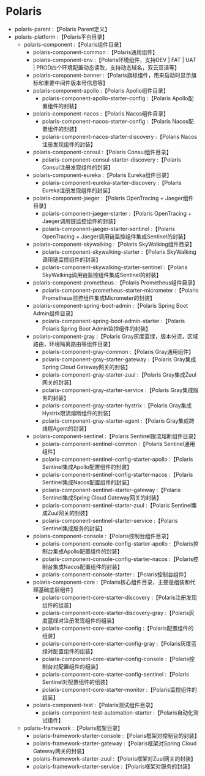 # Polaris

- polaris-parent :【Polaris Parent定义】
- polaris-platform :【Polaris平台目录】
    - polaris-component :【Polaris组件目录】
        - polaris-component-common :【Polaris通用组件】
        - polaris-component-env :【Polaris环境组件，支持DEV | FAT | UAT | PROD四个环境配置动态读取，支持动态域名，双云双活等】
        - polaris-component-banner :【Polaris旗标组件，用来启动时显示旗标和重要中间件版本号信息等】
        - polaris-component-apollo :【Polaris Apollo组件目录】
            - polaris-component-apollo-starter-config :【Polaris Apollo配置组件的封装】
        - polaris-component-nacos :【Polaris Nacos组件目录】
            - polaris-component-nacos-starter-config :【Polaris Nacos配置组件的封装】
            - polaris-component-nacos-starter-discovery :【Polaris Nacos注册发现组件的封装】
        - polaris-component-consul :【Polaris Consul组件目录】
            - polaris-component-consul-starter-discovery :【Polaris Consul注册发现组件的封装】
        - polaris-component-eureka :【Polaris Eureka组件目录】
            - polaris-component-eureka-starter-discovery :【Polaris Eureka注册发现组件的封装】
        - polaris-component-jaeger :【Polaris OpenTracing + Jaeger组件目录】
            - polaris-component-jaeger-starter :【Polaris OpenTracing + Jaeger调用链监控组件的封装】
            - polaris-component-jaeger-starter-sentinel :【Polaris OpenTracing + Jaeger调用链监控组件集成Sentinel的封装】
        - polaris-component-skywalking :【Polaris SkyWalking组件目录】
            - polaris-component-skywalking-starter :【Polaris SkyWalking调用链监控组件的封装】
            - polaris-component-skywalking-starter-sentinel :【Polaris SkyWalking调用链监控组件集成Sentinel的封装】
        - polaris-component-prometheus :【Polaris Prometheus组件目录】
            - polaris-component-prometheus-starter-micrometer :【Polaris Prometheus监控组件集成Micrometer的封装】
        - polaris-component-spring-boot-admin :【Polaris Spring Boot Admin组件目录】
            - polaris-component-spring-boot-admin-starter :【Polaris Polaris Spring Boot Admin监控组件的封装】
        - polaris-component-gray :【Polaris Gray灰度蓝绿，版本分流，区域路由，环境隔离路由等组件目录】
            - polaris-component-gray-common :【Polaris Gray通用组件】
            - polaris-component-gray-starter-gateway :【Polaris Gray集成Spring Cloud Gateway网关的封装】
            - polaris-component-gray-starter-zuul :【Polaris Gray集成Zuul网关的封装】
            - polaris-component-gray-starter-service :【Polaris Gray集成服务的封装】
            - polaris-component-gray-starter-hystrix :【Polaris Gray集成Hystrix限流熔断组件的封装】
            - polaris-component-gray-starter-agent :【Polaris Gray集成跨线程Agent的封装】
        - polaris-component-sentinel :【Polaris Sentinel限流熔断组件目录】
            - polaris-component-sentinel-common :【Polaris Sentinel通用组件】
            - polaris-component-sentinel-config-starter-apollo :【Polaris Sentinel集成Apollo配置组件的封装】
            - polaris-component-sentinel-config-starter-nacos :【Polaris Sentinel集成Nacos配置组件的封装】
            - polaris-component-sentinel-starter-gateway :【Polaris Sentinel集成Spring Cloud Gateway网关的封装】
            - polaris-component-sentinel-starter-zuul :【Polaris Sentinel集成Zuul网关的封装】
            - polaris-component-sentinel-starter-service :【Polaris Sentinel集成服务的封装】
        - polaris-component-console :【Polaris控制台组件目录】
            - polaris-component-console-config-starter-apollo :【Polaris控制台集成Apollo配置组件的封装】
            - polaris-component-console-config-starter-nacos :【Polaris控制台集成Nacos配置组件的封装】
            - polaris-component-console-starter :【Polaris控制台组件】
        - polaris-component-core :【Polaris核心组件目录，主要是组装和代理基础底层组件】
            - polaris-component-core-starter-discovery :【Polaris注册发现组件的组装】
            - polaris-component-core-starter-discovery-gray :【Polaris灰度蓝绿对注册发现组件的组装】
            - polaris-component-core-starter-config :【Polaris配置组件的组装】
            - polaris-component-core-starter-config-gray :【Polaris灰度蓝绿对配置组件的组装】
            - polaris-component-core-starter-config-console :【Polaris控制台对配置组件的组装】
            - polaris-component-core-starter-config-sentinel :【Polaris Sentinel对配置组件的组装】
            - polaris-component-core-starter-monitor :【Polaris监控组件的组装】
        - polaris-component-test :【Polaris测试组件目录】
            - polaris-component-test-automation-starter :【Polaris自动化测试组件】
    - polaris-framework :【Polaris框架目录】
        - polaris-framework-starter-console :【Polaris框架对控制台的封装】
        - polaris-framework-starter-gateway :【Polaris框架对Spring Cloud Gateway网关的封装】
        - polaris-framework-starter-zuul :【Polaris框架对Zuul网关的封装】
        - polaris-framework-starter-service :【Polaris框架对服务的封装】